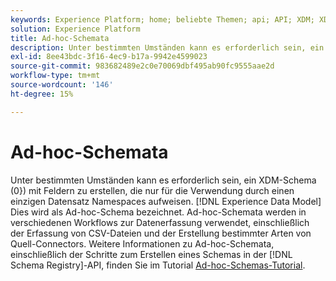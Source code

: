 ```yaml
---
keywords: Experience Platform; home; beliebte Themen; api; API; XDM; XDM-System; Experience-Datenmodell; Experience-Datenmodell; Experience-Datenmodell; Datenmodell; Datenmodell; Schemaregistrierung; Schema Registry; Ad-hoc; Ad-hoc; Ad-hoc; Ad-hoc; Ad-hoc; Ad-hoc; Ad-hoc;
solution: Experience Platform
title: Ad-hoc-Schemata
description: Unter bestimmten Umständen kann es erforderlich sein, ein XDM-Schema mit Feldern zu erstellen, die nur für die Verwendung durch einen einzigen Datensatz benannt sind. Dies wird als Ad-hoc-Schema bezeichnet.
exl-id: 8ee43bdc-3f16-4ec9-b17a-9942e4599023
source-git-commit: 983682489e2c0e70069dbf495ab90fc9555aae2d
workflow-type: tm+mt
source-wordcount: '146'
ht-degree: 15%

---
```


# Ad-hoc-Schemata

Unter bestimmten Umständen kann es erforderlich sein, ein XDM-Schema (0}) mit Feldern zu erstellen, die nur für die Verwendung durch einen einzigen Datensatz Namespaces aufweisen. [!DNL Experience Data Model] Dies wird als Ad-hoc-Schema bezeichnet. Ad-hoc-Schemata werden in verschiedenen Workflows zur Datenerfassung verwendet, einschließlich der Erfassung von CSV-Dateien und der Erstellung bestimmter Arten von Quell-Connectors. Weitere Informationen zu Ad-hoc-Schemata, einschließlich der Schritte zum Erstellen eines Schemas in der [!DNL Schema Registry]-API, finden Sie im Tutorial [Ad-hoc-Schemas-Tutorial](../tutorials/ad-hoc.md).

